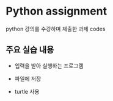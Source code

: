 # Python assignment
python 강의를 수강하며 제출한 과제 codes
## 주요 실습 내용
+ 입력을 받아 실행하는 프로그램
* 파일에 저장
- turtle 사용
